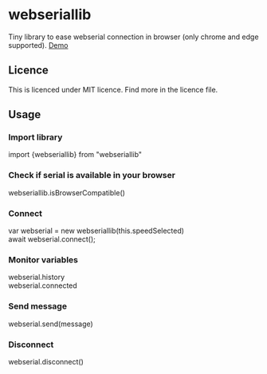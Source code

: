 
# webseriallib
Tiny library to ease webserial connection in browser (only chrome and edge supported).
[Demo](https://www.wearewebtools.com/webserial)

## Licence
This is licenced under MIT licence. Find more in the licence file.

## Usage

### Import library
import {webseriallib} from "webseriallib"

### Check if serial is available in your browser
webseriallib.isBrowserCompatible()

### Connect
var webserial = new webseriallib(this.speedSelected)  
await webserial.connect();

### Monitor variables
webserial.history  
webserial.connected

### Send message
webserial.send(message)

### Disconnect
webserial.disconnect()
